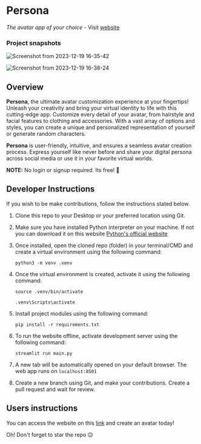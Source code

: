 # Persona
*The avatar app of your choice* - Visit [website](https://persona-avatar.onrender.com)


### Project snapshots

![Screenshot from 2023-12-19 16-35-42](https://github.com/morikeli/persona/assets/78599959/2b3c9335-3992-44f7-9b8c-46a497b11ea7)

![Screenshot from 2023-12-19 16-38-24](https://github.com/morikeli/persona/assets/78599959/2398d621-b33c-4f27-942e-feebaabc9cf5)


## Overview

**Persona**, the ultimate avatar customization experience at your fingertips! Unleash your creativity and bring your virtual identity to life with this cutting-edge app. Customize every detail of your avatar, from hairstyle and facial features to clothing and accessories. With a vast array of options and styles, you can create a unique and personalized representation of yourself or generate random characters.

**Persona** is user-friendly, intuitive, and ensures a seamless avatar creation process. Express yourself like never before and share your digital persona across social media or use it in your favorite virtual worlds.

**NOTE:** No login or signup required. Its free! 🎉

## Developer Instructions

If you wish to be make contributions, follow the instructions stated below.

1. Clone this repo to your Desktop or your preferred location using Git.
2. Make sure you have installed Python interpreter on your machine. If not you can download it on this website [Python's official website](https://www.python.org)
3. Once installed, open the cloned repo (folder) in your terminal/CMD and create a virtual environment using the following command:

   `python3 -m venv .venv`

4. Once the virtual environment is created, activate it using the following command:

   ```(Linux/MacOS)
   source .venv/bin/activate
   ```

   ```(Windows)
   .venv\Scripts\activate
   ```
  
5. Install project modules using the following command:

   ```pip install -r requirements.txt```
   
6. To run the website offline, activate development server using the following command:

   ```streamlit run main.py```

7. A new tab will be automatically opened on your default browser. The web app runs on `localhost:8501`
8. Create a new branch using Git, and make your contributions. Create a pull request and wait for review.


## Users instructions
You can access the website on this [link](https://persona-avatar.onrender.com) and create an avatar today!

Oh! Don't forget to star the repo 😉




